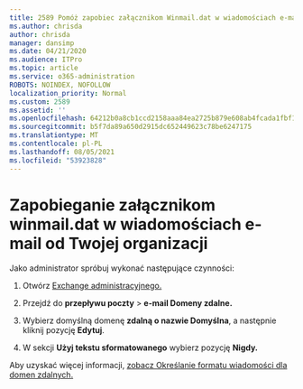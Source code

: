 ```yaml
---
title: 2589 Pomóż zapobiec załącznikom Winmail.dat w wiadomościach e-mail od Twojej organizacji
ms.author: chrisda
author: chrisda
manager: dansimp
ms.date: 04/21/2020
ms.audience: ITPro
ms.topic: article
ms.service: o365-administration
ROBOTS: NOINDEX, NOFOLLOW
localization_priority: Normal
ms.custom: 2589
ms.assetid: ''
ms.openlocfilehash: 64212b0a8cb1ccd2158aaa84ea2725b879e608ab4fcada1fbf1032e896be12c2
ms.sourcegitcommit: b5f7da89a650d2915dc652449623c78be6247175
ms.translationtype: MT
ms.contentlocale: pl-PL
ms.lasthandoff: 08/05/2021
ms.locfileid: "53923828"
---
```

# <a name="help-prevent-winmaildat-attachments-in-email-messages-from-your-organization"></a>Zapobieganie załącznikom winmail.dat w wiadomościach e-mail od Twojej organizacji

Jako administrator spróbuj wykonać następujące czynności:

1. Otwórz [Exchange administracyjnego.](https://outlook.office365.com/ecp/)

2. Przejdź do **przepływu poczty**  >  **e-mail Domeny zdalne.**

3. Wybierz domyślną domenę **zdalną o nazwie Domyślna**, a następnie kliknij pozycję **Edytuj**.

4. W sekcji **Użyj tekstu sformatowanego** wybierz pozycję **Nigdy.**

Aby uzyskać więcej informacji, [zobacz Określanie formatu wiadomości dla domen zdalnych.](https://docs.microsoft.com/Exchange/mail-flow-best-practices/remote-domains/remote-domains#specifying-message-format)
